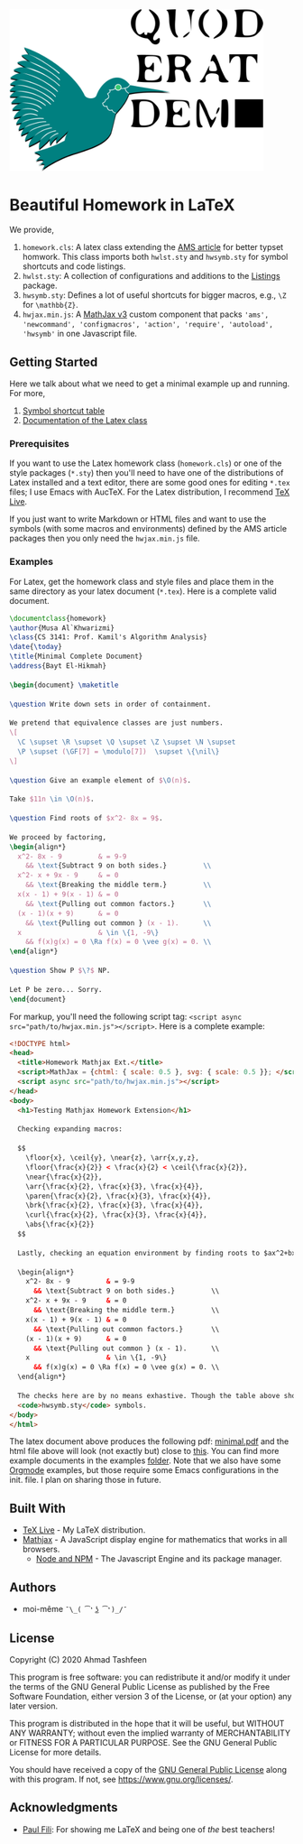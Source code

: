 <img src="./media/logo.png" width="450px" />

# Beautiful Homework in LaTeX

We provide,

1. `homework.cls`: A latex class extending the [AMS article](https://www.ctan.org/pkg/amsart) for better typset homwork. This class imports both `hwlst.sty` and `hwsymb.sty` for symbol shortcuts and code listings.
2. `hwlst.sty`: A collection of configurations and additions to the [Listings](https://www.ctan.org/pkg/listings) package.
3. `hwsymb.sty`: Defines a lot of useful shortcuts for bigger macros, e.g., `\Z` for `\mathbb{Z}`.
4. `hwjax.min.js`: A [MathJax v3](https://www.mathjax.org/) custom component that packs `'ams', 'newcommand', 'configmacros', 'action', 'require', 'autoload', 'hwsymb'` in one Javascript file.

## Getting Started

Here we talk about what we need to get a minimal example up and running. For more,

1. [Symbol shortcut table](./examples/mathjax/test.html)
2. [Documentation of the Latex class](./examples/latex/documentation.pdf)

### Prerequisites

If you want to use the Latex homework class (`homework.cls`) or one of the style packages (`*.sty`) then you'll need to have one of the distributions of Latex installed and a text editor, there are some good ones for editing `*.tex` files; I use Emacs with AucTeX. For the Latex distribution, I recommend [TeX Live](https://tug.org/texlive/).

If you just want to write Markdown or HTML files and want to use the symbols (with some macros and environments) defined by the AMS article packages then you only need the `hwjax.min.js` file.

### Examples

For Latex, get the homework class and style files and place them in the same directory as your latex document (`*.tex`). Here is a complete valid document.

```latex
\documentclass{homework}
\author{Musa Al`Khwarizmi}
\class{CS 3141: Prof. Kamil's Algorithm Analysis}
\date{\today}
\title{Minimal Complete Document}
\address{Bayt El-Hikmah}

\begin{document} \maketitle

\question Write down sets in order of containment.

We pretend that equivalence classes are just numbers.
\[
  \C \supset \R \supset \Q \supset \Z \supset \N \supset
  \P \supset (\GF[7] = \modulo[7])  \supset \{\nil\}
\]

\question Give an example element of $\O(n)$.

Take $11n \in \O(n)$.

\question Find roots of $x^2- 8x = 9$.

We proceed by factoring,
\begin{align*}
  x^2- 8x - 9         & = 9-9
    && \text{Subtract 9 on both sides.}         \\
  x^2- x + 9x - 9     & = 0
    && \text{Breaking the middle term.}         \\
  x(x - 1) + 9(x - 1) & = 0
    && \text{Pulling out common factors.}       \\
  (x - 1)(x + 9)      & = 0
    && \text{Pulling out common } (x - 1).      \\
  x                   & \in \{1, -9\}
    && f(x)g(x) = 0 \Ra f(x) = 0 \vee g(x) = 0. \\
\end{align*}

\question Show P $\?$ NP.

Let P be zero... Sorry.
\end{document}

```

For markup, you'll need the following script tag: `<script async src="path/to/hwjax.min.js"></script>`. Here is a complete example:

```html
<!DOCTYPE html>
<head>
  <title>Homework Mathjax Ext.</title>
  <script>MathJax = {chtml: { scale: 0.5 }, svg: { scale: 0.5 }}; </script>
  <script async src="path/to/hwjax.min.js"></script>
</head>
<body>
  <h1>Testing Mathjax Homework Extension</h1>
  
  Checking expanding macros:

  $$
    \floor{x}, \ceil{y}, \near{z}, \arr{x,y,z},
    \floor{\frac{x}{2}} < \frac{x}{2} < \ceil{\frac{x}{2}},
    \near{\frac{x}{2}},
    \arr{\frac{x}{2}, \frac{x}{3}, \frac{x}{4}},
    \paren{\frac{x}{2}, \frac{x}{3}, \frac{x}{4}},
    \brk{\frac{x}{2}, \frac{x}{3}, \frac{x}{4}},
    \curl{\frac{x}{2}, \frac{x}{3}, \frac{x}{4}},
    \abs{\frac{x}{2}}
  $$

  Lastly, checking an equation environment by finding roots to $ax^2+bx+c=0$. 

  \begin{align*}
    x^2- 8x - 9         & = 9-9
      && \text{Subtract 9 on both sides.}         \\
    x^2- x + 9x - 9     & = 0
      && \text{Breaking the middle term.}         \\
    x(x - 1) + 9(x - 1) & = 0
      && \text{Pulling out common factors.}       \\
    (x - 1)(x + 9)      & = 0
      && \text{Pulling out common } (x - 1).      \\
    x                   & \in \{1, -9\}
      && f(x)g(x) = 0 \Ra f(x) = 0 \vee g(x) = 0. \\
  \end{align*}                                      

  The checks here are by no means exhastive. Though the table above should check all the 
  <code>hwsymb.sty</code> symbols.
</body>
</html>
```

The latex document above produces the following pdf: [minimal.pdf](./examples/latex/minimal.pdf) and the html file above will look (not exactly but) close to [this](./examples/mathjax/test.html). You can find more example documents in the examples [folder](./examples/). Note that we also have some [Orgmode](https://orgmode.org/) examples, but those require some Emacs configurations in the init. file. I plan on sharing those in future.

## Built With

* [TeX Live](https://tug.org/texlive/) - My LaTeX distribution.
* [Mathjax](https://www.mathjax.org/) - A JavaScript display engine for mathematics that works in all browsers.
  - [Node and NPM](https://nodejs.org/en/) - The Javascript Engine and its package manager.

## Authors

* moi-même `¯\_( ͡❛ ͜ʖ ͡❛)_/¯`

## License

Copyright (C) 2020  Ahmad Tashfeen

This program is free software: you can redistribute it and/or modify it under the terms of the GNU General Public License as published by the Free Software Foundation, either version 3 of the License, or (at your option) any later version.

This program is distributed in the hope that it will be useful, but WITHOUT ANY WARRANTY; without even the implied warranty of MERCHANTABILITY or FITNESS FOR A PARTICULAR PURPOSE.  See the GNU General Public License for more details.

You should have received a copy of the [GNU General Public License](COPYING) along with this program.  If not, see <https://www.gnu.org/licenses/>.


## Acknowledgments

* [Paul Fili](https://math.okstate.edu/people/fili/): For showing me LaTeX and being one of *the* best teachers!
